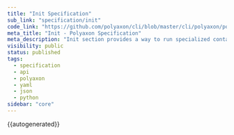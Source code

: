 ```yaml
---
title: "Init Specification"
sub_link: "specification/init"
code_link: "https://github.com/polyaxon/cli/blob/master/cli/polyaxon/polyflow/init/__init__.py"
meta_title: "Init - Polyaxon Specification"
meta_description: "Init section provides a way to run specialized containers before the main containers."
visibility: public
status: published
tags:
  - specification
  - api
  - polyaxon
  - yaml
  - json
  - python
sidebar: "core"
---
```


{{autogenerated}}
